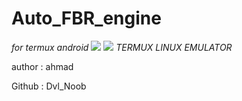 # Auto_FBR_engine
<i>for termux android</i>
<img src="68747470733a2f2f7777772e707974686f6e2e6f72672f7374617469632f66617669636f6e2e69636f"></img>
<img src="https://f-droid.org/repo/com.termux/en-US/icon_7jMZ7XD80oeucmGEaTwktIRZexLtGWvJfKdVD6Wu2SI=.png"></img>
<i>TERMUX LINUX EMULATOR</i>
<p>author : ahmad</p>
  Github : Dvl_Noob
